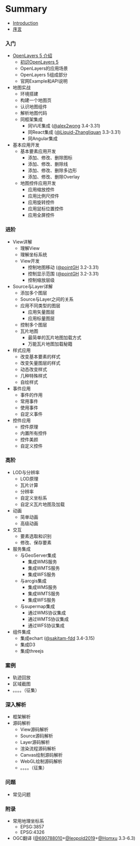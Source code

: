 # Summary

* [Introduction](readme.md)
* [序言](ch01/index.md)

### 入门
* [OpenLayers 5 介绍](ch02/index.md)
    * [初识OpenLayers 5](ch02/01.md)
    * OpenLayers的应用场景
    * OpenLayers 5组成部分
    * 官网Example和API说明
* 地图实战
    * 环境搭建
    * 构建一个地图页
    * 认识地图组件
    * 解析地图代码
    * 同框架集成
        * 同VUE集成 ([@alex2wong](https://github.com/alex2wong) 3.4-3.31)
        * 同React集成 ([@Liquid-Zhangliquan](https://github.com/Liquid-Zhangliquan) 3.3-3.31)
        * 同Angular集成
* 基本应用开发
    * 基本要素应用开发
        * 添加、修改、删除图标
        * 添加、修改、删除线
        * 添加、修改、删除多边形
        * 添加、修改、删除Overlay
    * 地图控件应用开发
        * 应用缩放控件
        * 应用比例尺控件
        * 应用旋转控件
        * 应用鼠标位置控件
        * 应用全屏控件
        
### 进阶
* View详解
    * 理解View
    * 理解坐标系统
    * View开发
        * 控制地图移动 ([@pointGH](https://github.com/pointGH) 3.2-3.31)
        * 控制显示范围 ([@pointGH](https://github.com/pointGH) 3.2-3.31)
        * 控制缩放层级
* Source与Layer详解
    * 添加多个图层
    * Source与Layer之间的关系
    * 应用不同类型的图层
        * 应用矢量图层
        * 应用标量图层
    * 控制多个图层
    * 瓦片地图
        * 最简单的瓦片地图加载方式
        * 万能瓦片地图加载秘籍
* 样式应用
    * 改变基本要素的样式
    * 改变矢量图层的样式
    * 动态改变样式
    * 几种特殊样式
    * 自绘样式
* 事件应用
    * 事件的作用
    * 常用事件
    * 使用事件
    * 自定义事件
* 控件应用
    * 控件原理
    * 内置所有控件
    * 控件美颜
    * 自定义控件

### 高阶
* LOD与分辨率
    * LOD原理
    * 瓦片计算
    * 分辨率
    * 自定义坐标系
    * 自定义瓦片地图及加载
* 动画
    * 简单动画
    * 高级动画
* 交互
    * 要素选取和识别
    * 修改、保存要素
* 服务集成
    * 与GeoServer集成
        * 集成WMS服务
        * 集成WMTS服务
        * 集成WFS服务
    * 与arcgis集成
        * 集成WMS服务
        * 集成WMTS服务
        * 集成WFS服务
    * 与supermap集成
        * 通过WMS协议集成
        * 通过WMTS协议集成
        * 通过WFS协议集成
* 组件集成
    * 集成echart ([@sakitam-fdd](https://github.com/sakitam-fdd) 3.4-3.15)
    * 集成D3
    * 集成threejs

### 案例
* 轨迹回放
* 区域截图
* 。。。。（征集）

### 深入解析
* 框架解析
* 源码解析
    * View源码解析
    * Source源码解析
    * Layer源码解析
    * 渲染流程源码解析
    * Canvas绘制源码解析
    * WebGL绘制源码解析
    * 。。。。（征集）

### 问题
* 常见问题

### 附录
* 常用地理坐标系
    * EPSG:3857
    * EPSG:4326
* OGC翻译 ([@690788010](https://github.com/690788010])+[@leopold2019](https://github.com/leopold2019])+[@Homxu](https://github.com/homxuwang) 3.3-6.3)

